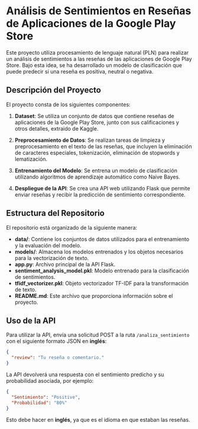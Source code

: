 # Análisis de Sentimientos en Reseñas de Aplicaciones de la Google Play Store

Este proyecto utiliza procesamiento de lenguaje natural (PLN) para realizar un análisis de sentimientos a las reseñas de las aplicaciones de Google Play Store. Bajo esta idea, se ha desarrollado un modelo de clasificación que puede predecir si una reseña es positiva, neutral o negativa.

## Descripción del Proyecto

El proyecto consta de los siguientes componentes:

1. **Dataset**: Se utiliza un conjunto de datos que contiene reseñas de aplicaciones de la Google Play Store, junto con sus calificaciones y otros detalles, extraido de Kaggle.

2. **Preprocesamiento de Datos**: Se realizan tareas de limpieza y preprocesamiento en el texto de las reseñas, que incluyen la eliminación de caracteres especiales, tokenización, eliminación de stopwords y lematización.

3. **Entrenamiento del Modelo**: Se entrena un modelo de clasificación utilizando algoritmos de aprendizaje automático como Naive Bayes.

4. **Despliegue de la API**: Se crea una API web utilizando Flask que permite enviar reseñas y recibir la predicción de sentimiento correspondiente.

## Estructura del Repositorio

El repositorio está organizado de la siguiente manera:

- **data/**: Contiene los conjuntos de datos utilizados para el entrenamiento y la evaluación del modelo.
- **models/**: Almacena los modelos entrenados y los objetos necesarios para la vectorización de texto.
- **app.py**: Archivo principal de la API Flask.
- **sentiment_analysis_model.pkl**: Modelo entrenado para la clasificación de sentimientos.
- **tfidf_vectorizer.pkl**: Objeto vectorizador TF-IDF para la transformación de texto.
- **README.md**: Este archivo que proporciona información sobre el proyecto.

## Uso de la API

Para utilizar la API, envía una solicitud POST a la ruta `/analiza_sentimiento` con el siguiente formato JSON en **inglés**:

```json
{
  "review": "Tu reseña o comentario."
}
```
La API devolverá una respuesta con el sentimiento predicho y su probabilidad asociada, por ejemplo:

```json
{
  "Sentimiento": "Positive",
  "Probabilidad": "80%"
}
```
Esto debe hacer en **inglés**, ya que es el idioma en que estaban las reseñas.

